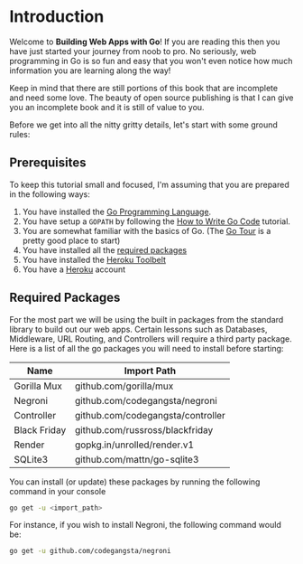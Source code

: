 # Introduction

Welcome to **Building Web Apps with Go**! If you are reading this then you have just started your journey from noob to pro. No seriously, web programming in Go is so fun and easy that you won't even notice how much information you are learning along the way!

Keep in mind that there are still portions of this book that are incomplete and need some love. The beauty of open source publishing is that I can give you an incomplete book and it is still of value to you.

Before we get into all the nitty gritty details, let's start with some ground rules:

## Prerequisites
To keep this tutorial small and focused, I'm assuming that you are prepared in the following ways:

1. You have installed the [Go Programming Language](https://golang.org).
2. You have setup a `GOPATH` by following the [How to Write Go Code](https://golang.org/doc/code.html#Organization) tutorial.
3. You are somewhat familiar with the basics of Go. (The [Go Tour](http://tour.golang.org) is a pretty good place to start)
4. You have installed all the [required packages](#required-packages)
5. You have installed the [Heroku Toolbelt](https://toolbelt.heroku.com/)
6. You have a [Heroku](https://id.heroku.com/signup) account

## Required Packages
For the most part we will be using the built in packages from the standard library to build out our web apps. Certain lessons such as Databases, Middleware, URL Routing, and Controllers will require a third party package. Here is a list of all the go packages you will need to install before starting:

| Name | Import Path |
| -- | -- |
| Gorilla Mux | github.com/gorilla/mux |
| Negroni | github.com/codegangsta/negroni |
| Controller | github.com/codegangsta/controller |
| Black Friday | github.com/russross/blackfriday |
| Render | gopkg.in/unrolled/render.v1 |
| SQLite3 | github.com/mattn/go-sqlite3 |

You can install (or update) these packages by running the following command in your console

``` bash
go get -u <import_path>
```

For instance, if you wish to install Negroni, the following command would be:

``` bash
go get -u github.com/codegangsta/negroni
```
